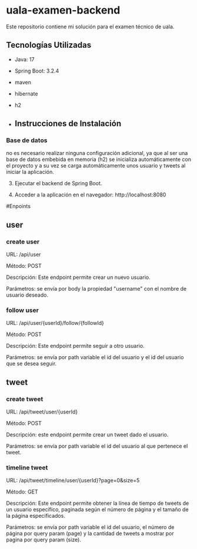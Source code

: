 # uala-examen-backend

Este repositorio contiene mi solución para el examen técnico de uala.

## Tecnologías Utilizadas

- Java: 17
- Spring Boot: 3.2.4
- maven
- hibernate
- h2

- ## Instrucciones de Instalación

### Base de datos

no es necesario realizar ninguna configuración adicional, ya que al ser una base de datos embebida en memoria (h2) se inicializa automáticamente con el proyecto y a su vez se carga automáticamente unos usuario y tweets al iniciar la aplicación.

3. Ejecutar el backend de Spring Boot. 

4. Acceder a la aplicación en el navegador: http://localhost:8080

#Enpoints

## user

### create user

URL: /api/user

Método: POST

Descripción: Este endpoint permite crear un nuevo usuario.

Parámetros: se envía por body la propiedad "username" con el nombre de usuario deseado.

### follow user

URL: /api/user/{userId}/follow/{followId}

Método: POST

Descripción: Este endpoint permite seguir a otro usuario.

Parámetros: se envía por path variable el id del usuario y el id del usuario que se desea seguir.

## tweet

### create tweet

URL: /api/tweet/user/{userId}

Método: POST

Descripción: este endpoint permite crear un tweet dado el usuario.

Parámetros: se envía por path variable el id del usuario al que pertenece el tweet.

### timeline tweet

URL: /api/tweet/timeline/user/{userId}?page=0&size=5

Método: GET

Descripción: Este endpoint permite obtener la línea de tiempo de tweets de un usuario específico, paginada según el número de página y el tamaño de la página especificados.

Parámetros: se envía por path variable el id del usuario, el número de página por query param (page) y la cantidad de tweets a mostrar por pagina por query param (size).


